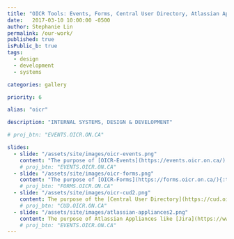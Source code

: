 ```yaml
---
title: "OICR Tools: Events, Forms, Central User Directory, Atlassian Appliances"
date:   2017-03-10 10:00:00 -0500
author: Stephanie Lin
permalink: /our-work/
published: true
isPublic_b: true
tags:
  - design
  - development
  - systems

categories: gallery

priority: 6

alias: "oicr"

description: "INTERNAL SYSTEMS, DESIGN & DEVELOPMENT"

# proj_btn: "EVENTS.OICR.ON.CA"

slides:
  - slide: "/assets/site/images/oicr-events.png"
    content: "The purpose of [OICR-Events](https://events.oicr.on.ca/) is to promote OICR’s involvement within research communities. OICR-Events provides researchers with the important details about OICR events as well as a way to register for them. The backend allows administrators to set up all of the details, forms and email notifications that are necessary for this registration process to occur efficiently."
    # proj_btn: "EVENTS.OICR.ON.CA"
  - slide: "/assets/site/images/oicr-forms.png"
    content: "The purpose of [OICR-Forms](https://forms.oicr.on.ca/){:target=\"_blank\"} is to compile important online sign-up forms in one place for OICR employees. An OICR employee can fill out a form to easily request things such as a CUD group, lab space, jira project or wiki project. This in turn saves time and ensures that the correct people are notified of requests."
    # proj_btn: "FORMS.OICR.ON.CA"
  - slide: "/assets/site/images/oicr-cud2.png"
    content: The purpose of the [Central User Directory](https://cud.oicr.on.ca/){:target=\"_blank\"} is to help OICR employees and non-OICR collaborators to quickly manage their CUD Account and Group memberships. It enables users to log in with a single account and have access to a number of websites.
    # proj_btn: "CUD.OICR.ON.CA" 
  - slide: "/assets/site/images/atlassian-appliances2.png"
    content: The purpose of Atlassian Appliances like [Jira](https://www.atlassian.com/software/jira) and [Confluence](https://www.atlassian.com/software/confluence) is to track issues and enable greater collaboration between teams. OICR actively uses these products to ensure efficient and effective completion of tasks. 
    # proj_btn: "EVENTS.OICR.ON.CA"
---
```

